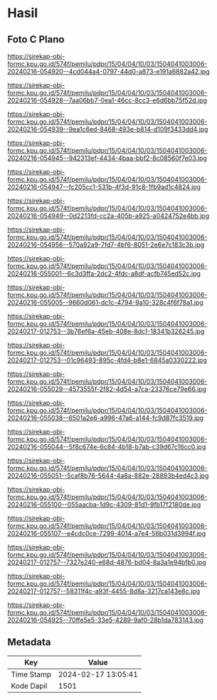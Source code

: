 # Hasil

## Foto C Plano

https://sirekap-obj-formc.kpu.go.id/574f/pemilu/pdpr/15/04/04/10/03/1504041003006-20240216-054920--4cd044a4-0797-44d0-a873-e191a6882a42.jpg

https://sirekap-obj-formc.kpu.go.id/574f/pemilu/pdpr/15/04/04/10/03/1504041003006-20240216-054928--7aa06bb7-0ea1-46cc-8cc3-e6d6bb75f52d.jpg

https://sirekap-obj-formc.kpu.go.id/574f/pemilu/pdpr/15/04/04/10/03/1504041003006-20240216-054939--9ea1c6ed-8468-493e-b814-d109f3433dd4.jpg

https://sirekap-obj-formc.kpu.go.id/574f/pemilu/pdpr/15/04/04/10/03/1504041003006-20240216-054945--942313ef-4434-4baa-bbf2-8c08560f7e03.jpg

https://sirekap-obj-formc.kpu.go.id/574f/pemilu/pdpr/15/04/04/10/03/1504041003006-20240216-054947--fc205cc1-531b-4f3d-91c8-1fb9ad1c4824.jpg

https://sirekap-obj-formc.kpu.go.id/574f/pemilu/pdpr/15/04/04/10/03/1504041003006-20240216-054949--0d2213fd-cc2a-405b-a925-a0424752e4bb.jpg

https://sirekap-obj-formc.kpu.go.id/574f/pemilu/pdpr/15/04/04/10/03/1504041003006-20240216-054956--570a92a9-7fd7-4bf6-8051-2e6e7c183c3b.jpg

https://sirekap-obj-formc.kpu.go.id/574f/pemilu/pdpr/15/04/04/10/03/1504041003006-20240216-055001--6c3d3ffa-2dc2-4fdc-a8df-acfb745ed52c.jpg

https://sirekap-obj-formc.kpu.go.id/574f/pemilu/pdpr/15/04/04/10/03/1504041003006-20240216-055005--9660d061-dc1c-4794-9a10-328c4f6f78a1.jpg

https://sirekap-obj-formc.kpu.go.id/574f/pemilu/pdpr/15/04/04/10/03/1504041003006-20240217-012753--3b76ef6a-45eb-408e-8dc1-18341b326245.jpg

https://sirekap-obj-formc.kpu.go.id/574f/pemilu/pdpr/15/04/04/10/03/1504041003006-20240217-012753--01c96493-895c-4fd4-b8e1-6845a0330222.jpg

https://sirekap-obj-formc.kpu.go.id/574f/pemilu/pdpr/15/04/04/10/03/1504041003006-20240216-055029--4573555f-2f82-4d54-a7ca-23376ce79e66.jpg

https://sirekap-obj-formc.kpu.go.id/574f/pemilu/pdpr/15/04/04/10/03/1504041003006-20240216-055038--6501a2e6-a996-47a6-a144-fc9d87fc3519.jpg

https://sirekap-obj-formc.kpu.go.id/574f/pemilu/pdpr/15/04/04/10/03/1504041003006-20240216-055044--5f8c674e-6c84-4b18-b7ab-c39d67c16cc0.jpg

https://sirekap-obj-formc.kpu.go.id/574f/pemilu/pdpr/15/04/04/10/03/1504041003006-20240216-055051--5caf8b76-5644-4a8a-882e-28893b4ed4c3.jpg

https://sirekap-obj-formc.kpu.go.id/574f/pemilu/pdpr/15/04/04/10/03/1504041003006-20240216-055100--055aacba-1d9c-4309-81d1-9fb17f2180de.jpg

https://sirekap-obj-formc.kpu.go.id/574f/pemilu/pdpr/15/04/04/10/03/1504041003006-20240216-055107--e4cdc0ce-7299-4014-a7e4-56b031d3994f.jpg

https://sirekap-obj-formc.kpu.go.id/574f/pemilu/pdpr/15/04/04/10/03/1504041003006-20240217-012757--7327e240-e68d-4876-bd04-8a3a1e94bfb0.jpg

https://sirekap-obj-formc.kpu.go.id/574f/pemilu/pdpr/15/04/04/10/03/1504041003006-20240217-012757--58311f4c-a93f-4455-8d8a-3217ca143e8c.jpg

https://sirekap-obj-formc.kpu.go.id/574f/pemilu/pdpr/15/04/04/10/03/1504041003006-20240216-054925--70ffe5e5-33e5-4289-9af0-28b1da783143.jpg


## Metadata

| Key        | Value               |
| ---------- | ------------------- |
| Time Stamp | 2024-02-17 13:05:41 |
| Kode Dapil | 1501                |



